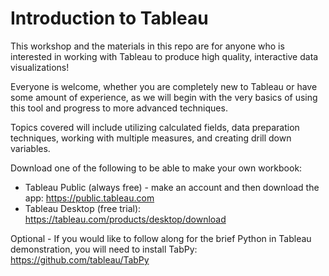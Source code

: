 # Introduction to Tableau

This workshop and the materials in this repo are for anyone who is interested in working with Tableau to produce high quality, interactive data visualizations!

Everyone is welcome, whether you are completely new to Tableau or have some amount of experience, as we will begin with the very basics of using this tool and progress to more advanced techniques.

Topics covered will include utilizing calculated fields, data preparation techniques, working with multiple measures, and creating drill down variables.

Download one of the following to be able to make your own workbook:
* Tableau Public (always free) - make an account and then download the app: https://public.tableau.com
* Tableau Desktop (free trial): https://tableau.com/products/desktop/download

Optional - If you would like to follow along for the brief Python in Tableau demonstration, you will need to install TabPy: https://github.com/tableau/TabPy
